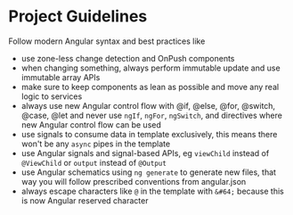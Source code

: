 # Project Guidelines
    
Follow modern Angular syntax and best practices like

* use zone-less change detection and OnPush components
* when changing something, always perform immutable update and use immutable array APIs
* make sure to keep components as lean as possible and move any real logic to services
* always use new Angular control flow with @if, @else, @for, @switch, @case, @let and never use `ngIf`, `ngFor`, `ngSwitch`, and directives where new Angular control flow can be used
* use signals to consume data in template exclusively, this means there won't be any `async` pipes in the template
* use Angular signals and signal-based APIs, eg `viewChild` instead of `@ViewChild` or `output` instead of `@Output`
* use Angular schematics using `ng generate` to generate new files, that way you will follow prescribed conventions from angular.json
* always escape characters like `@` in the template with `&#64;` because this is now Angular reserved character